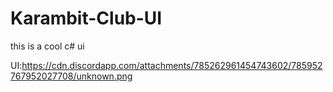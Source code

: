 # Karambit-Club-UI
this is a cool c# ui

UI:https://cdn.discordapp.com/attachments/785262961454743602/785952767952027708/unknown.png
